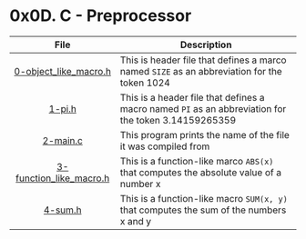 # 0x0D. C - Preprocessor

| File | Description |
|:----:|-------------|
| [0-object_like_macro.h](https://github.com/RadouaneAbn/alx-low_level_programming/blob/master/0x0D-preprocessor/0-object_like_macro.h) | This is header file that defines a marco named `SIZE` as an abbreviation for the token 1024 |
| [1-pi.h](https://github.com/RadouaneAbn/alx-low_level_programming/blob/master/0x0D-preprocessor/1-pi.h) | This is a header file that defines a macro named `PI` as an abbreviation for the token 3.14159265359 |
| [2-main.c](https://github.com/RadouaneAbn/alx-low_level_programming/blob/master/0x0D-preprocessor/2-main.c) | This program prints the name of the file it was compiled from |
| [3-function_like_macro.h](https://github.com/RadouaneAbn/alx-low_level_programming/blob/master/0x0D-preprocessor/3-function_like_macro.h) | This is a function-like marco `ABS(x)` that computes the absolute value of a number x |
| [4-sum.h](https://github.com/RadouaneAbn/alx-low_level_programming/blob/master/0x0D-preprocessor/4-sum.h) | This is a function-like macro `SUM(x, y)` that computes the sum of the numbers x and y |
